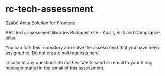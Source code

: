 # rc-tech-assessment
Szabó Anita Solution for Frontend



ARC tech assessment libraries
Budapest site - Audit, Risk and Compliance pillar.

You can fork this repository and solve the assessment that you have been assigned to.
Do not create pull requests here.

In case of any questions do not hesitate to send an email to your hiring manager stated in the email of this assessment.